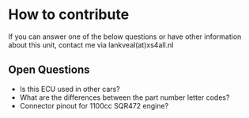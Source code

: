 # How to contribute
If you can answer one of the below questions or have other information about this unit, contact me via lankveal(at)xs4all.nl


## Open Questions
* Is this ECU used in other cars?
* What are the differences between the part number letter codes?
* Connector pinout for 1100cc SQR472 engine?


